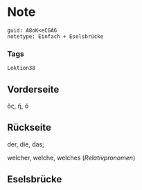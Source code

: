 # Note
```
guid: A8oK<eCGA6
notetype: Einfach + Eselsbrücke
```

### Tags
```
Lektion38
```

## Vorderseite
ὅς, ἥ, ὅ

## Rückseite
der, die, das; <div>welcher, welche, welches (<i>Relativpronomen</i>) </div>

## Eselsbrücke

